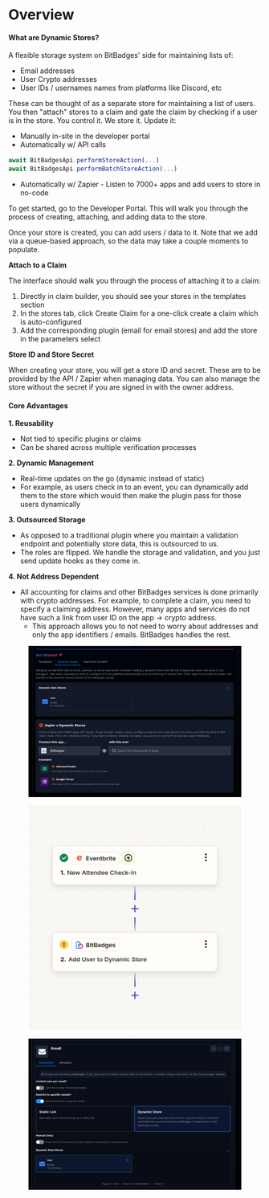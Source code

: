 # Overview

#### What are Dynamic Stores?

A flexible storage system on BitBadges' side for maintaining lists of:

* Email addresses
* User Crypto addresses
* User IDs / usernames names from platforms like Discord, etc

These can be thought of as a separate store for maintaining a list of users. You then "attach" stores to a claim and gate the claim by checking if a user is in the store. You control it. We store it. Update it:

* Manually in-site in the developer portal
* Automatically w/ API calls

```typescript
await BitBadgesApi.performStoreAction(...)
await BitBadgesApi.performBatchStoreAction(...)
```

* Automatically w/ Zapier - Listen to 7000+ apps and add users to store in no-code

To get started, go to the Developer Portal. This will walk you through the process of creating, attaching, and adding data to the store.

Once your store is created, you can add users / data to it. Note that we add via a queue-based approach, so the data may take a couple moments to populate.

**Attach to a Claim**

The interface should walk you through the process of attaching it to a claim:
1. Directly in claim builder, you should see your stores in the templates section
2. In the stores tab, click Create Claim for a one-click create a claim which is auto-configured
3. Add the corresponding plugin (email for email stores) and add the store in the parameters select

**Store ID and Store Secret**

When creating your store, you will get a store ID and secret. These are to be provided by the API / Zapier when managing data. You can also manage the store without the secret if you are signed in with the owner address.

#### Core Advantages

**1. Reusability**

* Not tied to specific plugins or claims
* Can be shared across multiple verification processes

**2. Dynamic Management**

* Real-time updates on the go (dynamic instead of static)
* For example, as users check in to an event, you can dynamically add them to the store which would then make the plugin pass for those users dynamically

**3. Outsourced Storage**

* As opposed to a traditional plugin where you maintain a validation endpoint and potentially store data, this is outsourced to us.
* The roles are flipped. We handle the storage and validation, and you just send update hooks as they come in.

**4. Not Address Dependent**

* All accounting for claims and other BitBadges services is done primarily with crypto addresses. For example, to complete a claim, you need to specify a claiming address. However, many apps and services do not have such a link from user ID on the app -> crypto address.&#x20;
  * This approach allows you to not need to worry about addresses and only the app identifiers / emails. BitBadges handles the rest.&#x20;

<figure><img src="../../../.gitbook/assets/image (222).png" alt=""><figcaption></figcaption></figure>

<figure><img src="../../../.gitbook/assets/image (168).png" alt=""><figcaption></figcaption></figure>

<figure><img src="../../../.gitbook/assets/image (223).png" alt=""><figcaption></figcaption></figure>
